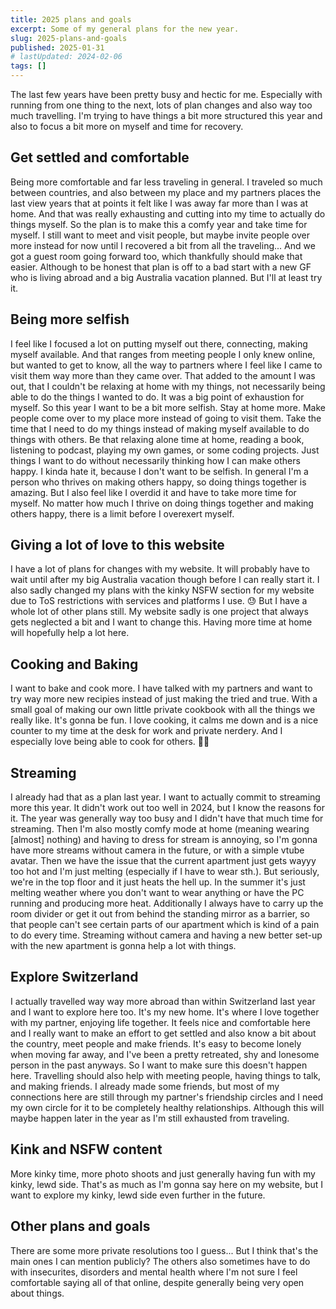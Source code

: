 ```yaml
---
title: 2025 plans and goals
excerpt: Some of my general plans for the new year.
slug: 2025-plans-and-goals
published: 2025-01-31
# lastUpdated: 2024-02-06
tags: []
---
```


The last few years have been pretty busy and hectic for me. Especially with running from one thing to the next, lots of plan changes and also way too much travelling. I'm trying to have things a bit more structured this year and also to focus a bit more on myself and time for recovery.

## Get settled and comfortable

Being more comfortable and far less traveling in general. I traveled so much between countries, and also between my place and my partners places the last view years that at points it felt like I was away far more than I was at home. And that was really exhausting and cutting into my time to actually do things myself. So the plan is to make this a comfy year and take time for myself. I still want to meet and visit people, but maybe invite people over more instead for now until I recovered a bit from all the traveling... And we got a guest room going forward too, which thankfully should make that easier. Although to be honest that plan is off to a bad start with a new GF who is living abroad and a big Australia vacation planned. But I'll at least try it.

## Being more selfish

I feel like I focused a lot on putting myself out there, connecting, making myself available. And that ranges from meeting people I only knew online, but wanted to get to know, all the way to partners where I feel like I came to visit them way more than they came over. That added to the amount I was out, that I couldn't be relaxing at home with my things, not necessarily being able to do the things I wanted to do. It was a big point of exhaustion for myself. So this year I want to be a bit more selfish. Stay at home more. Make people come over to my place more instead of going to visit them. Take the time that I need to do my things instead of making myself available to do things with others. Be that relaxing alone time at home, reading a book, listening to podcast, playing my own games, or some coding projects. Just things I want to do without necessarily thinking how I can make others happy. I kinda hate it, because I don't want to be selfish. In general I'm a person who thrives on making others happy, so doing things together is amazing. But I also feel like I overdid it and have to take more time for myself. No matter how much I thrive on doing things together and making others happy, there is a limit before I overexert myself.

## Giving a lot of love to this website

I have a lot of plans for changes with my website. It will probably have to wait until after my big Australia vacation though before I can really start it. I also sadly changed my plans with the kinky NSFW section for my website due to ToS restrictions with services and platforms I use. 😓 But I have a whole lot of other plans still. My website sadly is one project that always gets neglected a bit and I want to change this. Having more time at home will hopefully help a lot here.

## Cooking and Baking

I want to bake and cook more. I have talked with my partners and want to try way more new recipies instead of just making the tried and true. With a small goal of making our own little private cookbook with all the things we really like. It's gonna be fun. I love cooking, it calms me down and is a nice counter to my time at the desk for work and private nerdery. And I especially love being able to cook for others. 🥰💗

## Streaming

I already had that as a plan last year. I want to actually commit to streaming more this year. It didn't work out too well in 2024, but I know the reasons for it. The year was generally way too busy and I didn't have that  much time for streaming. Then I'm also mostly comfy mode at home (meaning wearing [almost] nothing) and having to dress for stream is annoying, so I'm gonna have more streams without camera in the future, or with a simple vtube avatar. Then we have the issue that the current apartment just gets wayyy too hot and I'm just melting (especially if I have to wear sth.). But seriously, we're in the top floor and it just heats the hell up. In the summer it's just melting weather where you don't want to wear anything or have the PC running and producing more heat. Additionally I always have to carry up the room divider or get it out from behind the standing mirror as a barrier, so that people can't see certain parts of our apartment which is kind of a pain to do every time. Streaming without camera and having a new better set-up with the new apartment is gonna help a lot with things.

## Explore Switzerland

I actually travelled way way more abroad than within Switzerland last year and I want to explore here too. It's my new home. It's where I love together with my partner, enjoying life together. It feels nice and comfortable here and I really want to make an effort to get settled and also know a bit about the country, meet people and make friends. It's easy to become lonely when moving far away, and I've been a pretty retreated, shy and lonesome person in the past anyways. So I want to make sure this doesn't happen here. Travelling should also help with meeting people, having things to talk, and making friends. I already made some friends, but most of my connections here are still through my partner's friendship circles and I need my own circle for it to be completely healthy relationships. Although this will maybe happen later in the year as I'm still exhausted from traveling.

## Kink and NSFW content

More kinky time, more photo shoots and just generally having fun with my kinky, lewd side. That's as much as I'm gonna say here on my website, but I want to explore my kinky, lewd side even further in the future.

## Other plans and goals

There are some more private resolutions too I guess... But I think that's the main ones I can mention publicly? The others also sometimes have to do with insecurites, disorders and mental health where I'm not sure I feel comfortable saying all of that online, despite generally being very open about things.
